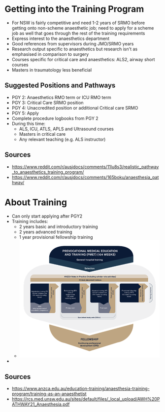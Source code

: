 # Getting into the Training Program
- For NSW is fairly competitive and need 1-2 years of SRMO before getting onto non-scheme anaesthetic job; need to apply for a scheme job as well that goes through the rest of the training requirements
- Express interest to the anaesthetics department
- Good references from supervisors during JMO/SRMO years
- Research output specific to anaesthetics but research isn't as emphasised in comparison to surgery
- Courses specific for critical care and anaesthetics: ALS2, airway short courses
- Masters in traumatology less beneficial
## Suggested Positions and Pathways
- PGY 2: Anaesthetics RMO term or ICU RMO term
- PGY 3: Critical Care SRMO position
- PGY 4: Unaccredited position or additional Critical care SRMO
- PGY 5: Apply
- Complete procedure logbooks from PGY 2
- During this time:
	- ALS, ICU, ATLS, APLS and Ultrasound courses
	- Masters in critical care
	- Any relevant teaching (e.g. ALS instructor)
## Sources
- https://www.reddit.com/r/ausjdocs/comments/11lu8s3/realistic_pathway_to_anaesthetics_training_program/
- https://www.reddit.com/r/ausjdocs/comments/165boku/anaesthesia_pathway/
# About Training
- Can only start applying after PGY2
- Training includes:
	- 2 years basic and introductory training
	- 2 years advanced training
	- 1 year provisional fellowship training
	- ![](attachments/Pasted%20image%2020241204222908.png)
- 
## Sources
- https://www.anzca.edu.au/education-training/anaesthesia-training-program/training-as-an-anaesthetist
- https://rcs.med.unsw.edu.au/sites/default/files/_local_upload/AWH%20PATHWAY21_Anaesthesia.pdf